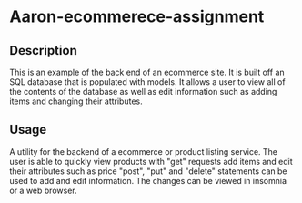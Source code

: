 # Aaron-ecommerece-assignment

## Description

This is an example of the back end of an ecommerce site. It is built off an SQL database that is populated with models. It allows a user to view all of the contents of the database as well as edit information such as adding items and changing their attributes. 

## Usage

A utility for the backend of a ecommerce or product listing service. The user is able to quickly view products with "get" requests add items and edit their attributes such as price "post", "put" and "delete" statements can be used to add and edit information.
The changes can be viewed in insomnia or a web browser.


